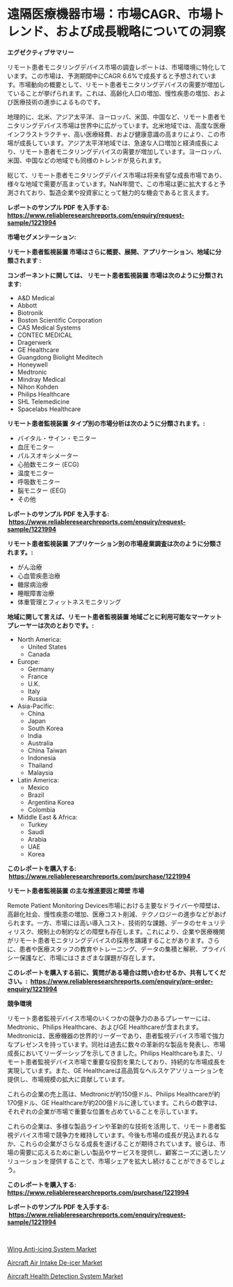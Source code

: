 <p><h1>遠隔医療機器市場：市場CAGR、市場トレンド、および成長戦略についての洞察</h1></p><p><strong>エグゼクティブサマリー</strong></p>
<p><p>リモート患者モニタリングデバイス市場の調査レポートは、市場環境に特化しています。この市場は、予測期間中にCAGR 6.6%で成長すると予想されています。市場動向の概要として、リモート患者モニタリングデバイスの需要が増加していることが挙げられます。これは、高齢化人口の増加、慢性疾患の増加、および医療技術の進歩によるものです。</p><p>地理的に、北米、アジア太平洋、ヨーロッパ、米国、中国など、リモート患者モニタリングデバイス市場は世界中に広がっています。北米地域では、高度な医療インフラストラクチャ、高い医療経費、および健康意識の高まりにより、この市場が成長しています。アジア太平洋地域では、急速な人口増加と経済成長により、リモート患者モニタリングデバイスの需要が増加しています。ヨーロッパ、米国、中国などの地域でも同様のトレンドが見られます。</p><p>総じて、リモート患者モニタリングデバイス市場は将来有望な成長市場であり、様々な地域で需要が高まっています。NaN年間で、この市場は更に拡大すると予測されており、製造企業や投資家にとって魅力的な機会であると言えます。</p></p>
<p><strong>レポートのサンプル PDF を入手する: <a href="https://www.reliableresearchreports.com/enquiry/request-sample/1221994">https://www.reliableresearchreports.com/enquiry/request-sample/1221994</a></strong></p>
<p><strong>市場セグメンテーション:</strong></p>
<p><strong> リモート患者監視装置 市場はさらに概要、展開、アプリケーション、地域に分類されます :</strong></p>
<p><strong>コンポーネントに関しては、 リモート患者監視装置 市場は次のように分類されます: &nbsp;</strong></p>
<p><ul><li>A&D Medical</li><li>Abbott</li><li>Biotronik</li><li>Boston Scientific Corporation</li><li>CAS Medical Systems</li><li>CONTEC MEDICAL</li><li>Dragerwerk</li><li>GE Healthcare</li><li>Guangdong Biolight Meditech</li><li>Honeywell</li><li>Medtronic</li><li>Mindray Medical</li><li>Nihon Kohden</li><li>Philips Healthcare</li><li>SHL Telemedicine</li><li>Spacelabs Healthcare</li></ul></p>
<p><strong> リモート患者監視装置 タイプ別の市場分析は次のように分類されます。:</strong></p>
<p><ul><li>バイタル・サイン・モニター</li><li>血圧モニター</li><li>パルスオキシメーター</li><li>心拍数モニター (ECG)</li><li>温度モニター</li><li>呼吸数モニター</li><li>脳モニター (EEG)</li><li>その他</li></ul></p>
<p><strong>レポートのサンプル PDF を入手する: &nbsp;<a href="https://www.reliableresearchreports.com/enquiry/request-sample/1221994">https://www.reliableresearchreports.com/enquiry/request-sample/1221994</a></strong></p>
<p><strong> リモート患者監視装置 アプリケーション別の市場産業調査は次のように分類されます。:</strong></p>
<p><ul><li>がん治療</li><li>心血管疾患治療</li><li>糖尿病治療</li><li>睡眠障害治療</li><li>体重管理とフィットネスモニタリング</li></ul></p>
<p><strong>地域に関して言えば、リモート患者監視装置 地域ごとに利用可能なマーケットプレーヤーは次のとおりです。:</strong></p>
<p><ul>
    <li>
        North America:
        <ul>
            <li>United States</li>
            <li>Canada</li>
        </ul>
    </li>
    <li>
        Europe:
        <ul>
            <li>Germany</li>
            <li>France</li>
            <li>U.K.</li>
            <li>Italy</li>
            <li>Russia</li>
        </ul>
    </li>
    <li>
        Asia-Pacific:
        <ul>
            <li>China</li>
            <li>Japan</li>
            <li>South Korea</li>
            <li>India</li>
            <li>Australia</li>
            <li>China Taiwan</li>
            <li>Indonesia</li>
            <li>Thailand</li>
            <li>Malaysia</li>
        </ul>
    </li>
    <li>
        Latin America:
        <ul>
            <li>Mexico</li>
            <li>Brazil</li>
            <li>Argentina Korea</li>
            <li>Colombia</li>
        </ul>
    </li>
    <li>
        Middle East & Africa:
        <ul>
            <li>Turkey</li>
            <li>Saudi</li>
            <li>Arabia</li>
            <li>UAE</li>
            <li>Korea</li>
        </ul>
    </li>
    </ul></p>
<p><strong>このレポートを購入する: &nbsp;<a href="https://www.reliableresearchreports.com/purchase/1221994">https://www.reliableresearchreports.com/purchase/1221994</a></strong></p>
<p><strong>リモート患者監視装置 の主な推進要因と障壁 市場</strong></p>
<p><p>Remote Patient Monitoring Devices市場における主要なドライバーや障壁は、高齢化社会、慢性疾患の増加、医療コスト削減、テクノロジーの進歩などがあげられます。一方、市場には高い導入コスト、技術的な課題、データのセキュリティリスク、規制上の制約などの障壁も存在します。これにより、企業や医療機関がリモート患者モニタリングデバイスの採用を躊躇することがあります。さらに、患者や医療スタッフの教育やトレーニング、データの集積と解釈、プライバシー保護など、市場にはさまざまな課題が存在します。</p></p>
<p><strong>このレポートを購入する前に、質問がある場合は問い合わせるか、共有してください。:&nbsp; <a href="https://www.reliableresearchreports.com/enquiry/pre-order-enquiry/1221994">https://www.reliableresearchreports.com/enquiry/pre-order-enquiry/1221994</a></strong></p>
<p><strong>競争環境</strong></p>
<p><p>リモート患者監視デバイス市場のいくつかの競争力のあるプレーヤーには、Medtronic、Philips Healthcare、およびGE Healthcareが含まれます。Medtronicは、医療機器の世界的リーダーであり、患者監視デバイス市場で強力なプレゼンスを持っています。同社は過去に数々の革新的な製品を発表し、市場成長においてリーダーシップを示してきました。Philips Healthcareもまた、リモート患者監視デバイス市場で重要な役割を果たしており、持続的な市場成長を実現しています。また、GE Healthcareは高品質なヘルスケアソリューションを提供し、市場規模の拡大に貢献しています。</p><p>これらの企業の売上高は、Medtronicが約150億ドル、Philips Healthcareが約170億ドル、GE Healthcareが約200億ドルに達しています。これらの数字は、それぞれの企業が市場で重要な位置を占めていることを示しています。</p><p>これらの企業は、多様な製品ラインや革新的な技術を活用して、リモート患者監視デバイス市場で競争力を維持しています。今後も市場の成長が見込まれるなか、これらの企業がさらなる成長を遂げることが期待されています。彼らは、市場の需要に応えるために新しい製品やサービスを提供し、顧客ニーズに適したソリューションを提供することで、市場シェアを拡大し続けることができるでしょう。</p></p>
<p><strong>このレポートを購入する: &nbsp; <a href="https://www.reliableresearchreports.com/purchase/1221994">https://www.reliableresearchreports.com/purchase/1221994</a></strong></p>
<p><strong>レポートのサンプル PDF を入手する: &nbsp;<a href="https://www.reliableresearchreports.com/enquiry/request-sample/1221994">https://www.reliableresearchreports.com/enquiry/request-sample/1221994</a></strong><strong></strong></p>
<p>&nbsp;</p>
<p><p><a href="https://github.com/bmorecock/Market-Research-Report-List-2/blob/main/wing-anti-icing-system-market.md">Wing Anti-icing System Market</a></p><p><a href="https://github.com/jsmusil/Market-Research-Report-List-2/blob/main/aircraft-air-intake-de-icer-market.md">Aircraft Air Intake De-icer Market</a></p><p><a href="https://github.com/Krish2023na/Market-Research-Report-List-3/blob/main/aircraft-health-detection-system-market.md">Aircraft Health Detection System Market</a></p></p>